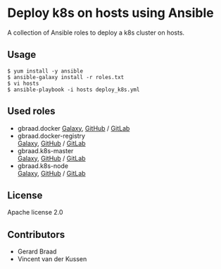Deploy k8s on hosts using Ansible
=================================

A collection of Ansible roles to deploy a k8s cluster on hosts.


Usage
-----

```
$ yum install -y ansible
$ ansible-galaxy install -r roles.txt
$ vi hosts
$ ansible-playbook -i hosts deploy_k8s.yml
```


Used roles
----------

  * gbraad.docker 
    [Galaxy](https://galaxy.ansible.com/gbraad/docker/), [GitHub](https://github.com/gbraad/ansible-role-docker) / [GitLab](https://gitlab.com/gbraad/ansible-role-docker)
  * gbraad.docker-registry  
    [Galaxy](https://galaxy.ansible.com/gbraad/docker-registry/), [GitHub](https://github.com/gbraad/ansible-role-docker-registry) / [GitLab](https://gitlab.com/gbraad/ansible-role-docker-registry)
  * gbraad.k8s-master  
    [Galaxy](https://galaxy.ansible.com/gbraad/k8s-master/), [GitHub](https://github.com/gbraad/ansible-role-k8s-master) / [GitLab](https://gitlab.com/gbraad/ansible-role-gitlab-server)
  * gbraad.k8s-node  
    [Galaxy](https://galaxy.ansible.com/gbraad/k8s-node/), [GitHub](https://github.com/gbraad/ansible-role-k8s-node) / [GitLab](https://gitlab.com/gbraad/ansible-role-gitlab-cirunner)



License
-------

Apache license 2.0


Contributors
------------

  * Gerard Braad
  * Vincent van der Kussen

